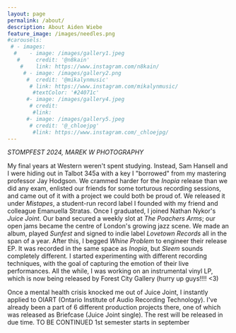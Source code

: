 ```yaml
---
layout: page
permalink: /about/
description: About Aiden Wiebe
feature_image: /images/needles.png
#carousels:
 # - images:
  #    - image: /images/gallery1.jpeg
   #     credit: '@n8kain'
    #    link: https://www.instagram.com/n8kain/
     # - image: /images/gallery2.png
      #  credit: '@mikalynmusic'
       # link: https://www.instagram.com/mikalynmusic/
        #textColor: '#24071c'
      #- image: /images/gallery4.jpeg
       # credit: 
        #link: 
      #- image: /images/gallery5.jpeg
       # credit: '@_chloejpg'
        #link: https://www.instagram.com/_chloejpg/
---
```

*STOMPFEST 2024, MAREK W PHOTOGRAPHY*

My final years at Western weren't spent studying.  Instead, Sam Hansell and I were hiding out in Talbot 345a with a key I "borrowed" from my mastering professor Jay Hodgson.  We crammed harder for the *Inopia* release than we did any exam, enlisted our friends for some torturous recording sessions, and came out of it with a project we could both be proud of.  We released it under *Mistapes*, a student-run record label I founded with my friend and colleague Emanuella Stratas.  Once I graduated, I joined Nathan Nykor's *Juice Joint*.  Our band secured a weekly slot at *The Poachers Arms*; our open jams became the centre of London's growing jazz scene.  We made an album, played *Sunfest* and signed to indie label *Lovetown Records* all in the span of a year.  After this, I begged *Whine Problem* to engineer their release EP.  It was recorded in the same space as *Inopia*, but *Sleem* sounds completely different.  I started experimenting with different recording techniques, with the goal of capturing the emotion of their live performances.  All the while, I was working on an instrumental vinyl LP, which is now being released by Forest City Gallery (hurry up guys!!!! <3)

Once a mental health crisis knocked me out of Juice Joint, I instantly applied to OIART (Ontario Institute of Audio Recording Technology).  I've already been a part of 6 different production projects there, one of which was released as Briefcase (Juice Joint single).  The rest will be released in due time.  TO BE CONTINUED 1st semester starts in september